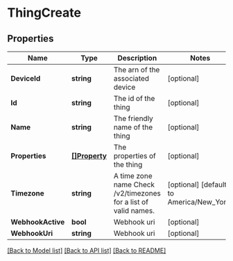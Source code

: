 # ThingCreate

## Properties

Name | Type | Description | Notes
------------ | ------------- | ------------- | -------------
**DeviceId** | **string** | The arn of the associated device | [optional] 
**Id** | **string** | The id of the thing | [optional] 
**Name** | **string** | The friendly name of the thing | [optional] 
**Properties** | [**[]Property**](property.md) | The properties of the thing | [optional] 
**Timezone** | **string** | A time zone name Check /v2/timezones for a list of valid names. | [optional] [default to America/New_York]
**WebhookActive** | **bool** | Webhook uri | [optional] 
**WebhookUri** | **string** | Webhook uri | [optional] 

[[Back to Model list]](../README.md#documentation-for-models) [[Back to API list]](../README.md#documentation-for-api-endpoints) [[Back to README]](../README.md)


